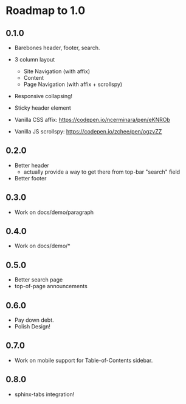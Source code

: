# Roadmap to 1.0

## 0.1.0

- Barebones header, footer, search.

- 3 column layout
  - Site Navigation (with affix)
  - Content
  - Page Navigation (with affix + scrollspy)
- Responsive collapsing!
- Sticky header element

- Vanilla CSS affix: https://codepen.io/ncerminara/pen/eKNROb
- Vanilla JS scrollspy: https://codepen.io/zchee/pen/ogzvZZ

## 0.2.0

- Better header
  - actually provide a way to get there from top-bar "search" field
- Better footer

## 0.3.0

- Work on docs/demo/paragraph

## 0.4.0

- Work on docs/demo/*

## 0.5.0

- Better search page
- top-of-page announcements

## 0.6.0

- Pay down debt.
- Polish Design!

## 0.7.0

- Work on mobile support for Table-of-Contents sidebar.

## 0.8.0

- sphinx-tabs integration!
